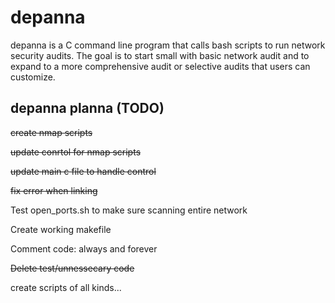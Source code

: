 # depanna
depanna is a C command line program that calls bash scripts to run network security audits. The goal is to start small with basic network audit and to expand to a more comprehensive audit or selective audits that users can customize.


## depanna planna (TODO)
~~create nmap scripts~~

~~update conrtol for nmap scripts~~

~~update main c file to handle control~~

~~fix error when linking~~

Test open_ports.sh to make sure scanning entire network

Create working makefile

Comment code: always and forever

~~Delete test/unnessecary code~~

create scripts of all kinds...
